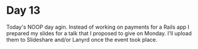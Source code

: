 # Day 13

Today's NOOP day agin. Instead of working on payments for a Rails app I prepared my slides for a talk that I proposed to give on Monday. I'll upload them to Slideshare and/or Lanyrd once the event took place.